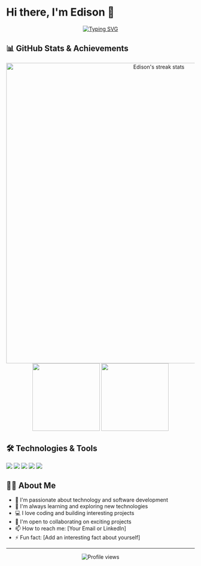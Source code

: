 # Hi there, I'm Edison 👋

<div align="center">

[![Typing SVG](https://readme-typing-svg.demolab.com?font=Fira+Code&pause=1000&width=435&lines=Welcome+to+my+GitHub+profile!;I'm+a+passionate+software+developer;Always+learning+new+technologies)](https://git.io/typing-svg)

</div>

## 📊 GitHub Stats & Achievements

<div align="center">
  <img width="800" src="https://github-readme-streak-stats.herokuapp.com?user=Edison-A-N&theme=tokyonight" alt="Edison's streak stats"/>

  <img height="180em" src="https://github-readme-stats.vercel.app/api?username=Edison-A-N&theme=tokyonight&show_icons=true"/>
  <img height="180em" src="https://github-readme-stats.vercel.app/api/top-langs/?username=Edison-A-N&layout=compact&theme=tokyonight"/>
</div>

## 🛠️ Technologies & Tools

![](https://img.shields.io/badge/Code-JavaScript-informational?style=flat&logo=javascript&logoColor=white&color=2bbc8a)
![](https://img.shields.io/badge/Code-Python-informational?style=flat&logo=python&logoColor=white&color=2bbc8a)
![](https://img.shields.io/badge/Tools-Docker-informational?style=flat&logo=docker&logoColor=white&color=2bbc8a)
![](https://img.shields.io/badge/Tools-Kubernetes-informational?style=flat&logo=kubernetes&logoColor=white&color=2bbc8a)
![](https://img.shields.io/badge/Tools-Git-informational?style=flat&logo=git&logoColor=white&color=2bbc8a)

## 👨‍💻 About Me

- 🔭 I'm passionate about technology and software development
- 🌱 I'm always learning and exploring new technologies
- 💻 I love coding and building interesting projects
- 🤝 I'm open to collaborating on exciting projects
- 📫 How to reach me: [Your Email or LinkedIn]
- ⚡ Fun fact: [Add an interesting fact about yourself]

<!-- ## 🌟 Featured Projects

<div align="center">
  
[![Readme Card](https://github-readme-stats.vercel.app/api/pin/?username=Edison-A-N&repo=your-repo-name&theme=tokyonight)](https://github.com/Edison-A-N/your-repo-name)

</div>

## 🤝 Connect with Me

<div align="center">
  
[![LinkedIn](https://img.shields.io/badge/LinkedIn-0077B5?style=for-the-badge&logo=linkedin&logoColor=white)](your-linkedin-url)
[![Twitter](https://img.shields.io/badge/Twitter-1DA1F2?style=for-the-badge&logo=twitter&logoColor=white)](your-twitter-url)
[![Portfolio](https://img.shields.io/badge/Portfolio-FF5722?style=for-the-badge&logo=google-chrome&logoColor=white)](your-portfolio-url) -->

<!-- </div> -->

---
<div align="center">
  <img src="https://komarev.com/ghpvc/?username=Edison-A-N&style=flat-square&color=blue" alt="Profile views"/>
</div>
